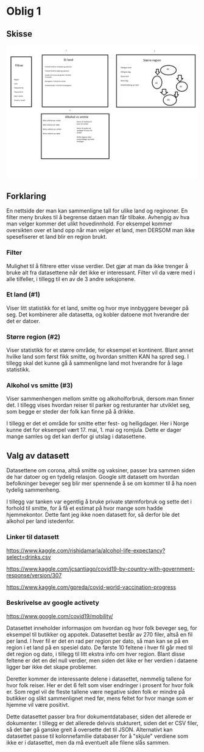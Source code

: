 # Oblig 1

## Skisse
![Skisse over nettside](./skisse.png)

## Forklaring
En nettside der man kan sammenligne tall for ulike land og reginoner. En filter meny brukes til å begrense dataen man får tilbake. Avhengig av hva man velger kommer det ulikt hovedinnhold. For eksempel kommer oversikten over et land opp når man velger et land, men DERSOM man ikke spesefiserer et land blir en region brukt.


### Filter
Mulighet til å filtrere etter visse verdier. Det gjør at man da ikke trenger å bruke alt fra datasettene når det ikke er interessant. Filter vil da være med i alle tilfeller, i tillegg til en av de 3 andre seksjonene.

### Et land (#1)
Viser litt statistikk for et land, smitte og hvor mye innbyggere beveger på seg. Det kombinerer alle datasetta, og kobler datoene mot hverandre der det er datoer.

### Større region (#2)
Viser statistikk for et større område, for eksempel et kontinent. Blant annet hvilke land som først fikk smitte, og hvordan smitten KAN ha spred seg. I tillegg skal det kunne gå å sammenligne land mot hverandre for å lage statistikk.


### Alkohol vs smitte (#3)
Viser sammenhengen mellom smitte og alkoholforbruk, dersom man finner det. I tillegg vises hvordan reiser til parker og resturanter har utviklet seg, som begge er steder der folk kan finne på å drikke. 

I tillegg er det et område for smitte etter fest- og helligdager. Her i Norge kunne det for eksempel vært 17. mai, 1. mai og romjula. Dette er dager mange samles og det kan derfor gi utslag i datasettene.

## Valg av datasett
Datasettene om corona, altså smitte og vaksiner, passer bra sammen siden de har datoer og en tydelig relasjon. Google sitt datasett om hvordan befolkninger beveger seg blir mer spennende å se om kommer til å ha noen tydelig sammenheng.

I tillegg var tanken var egentlig å bruke private størmforbruk og sette det i forhold til smitte, for å få et estimat på hvor mange som hadde hjemmekontor. Dette fant jeg ikke noen datasett for, så derfor ble det alkohol per land istedenfor.

### Linker til datasett

https://www.kaggle.com/rishidamarla/alcohol-life-expectancy?select=drinks.csv

https://www.kaggle.com/jcsantiago/covid19-by-country-with-government-response/version/307

https://www.kaggle.com/gpreda/covid-world-vaccination-progress


### Beskrivelse av google activety
https://www.google.com/covid19/mobility/

Datasettet inneholder informasjon om hvordan og hvor folk beveger seg, for eksempel til butikker og appotek. Datasettet består av 270 filer, altså en fil per land. I hver fil er det en rad per region per dato, så man kan se på en region i et land på en spesiel dato. De første 10 feltene i hver fil går med til det region og dato, i tillegg til litt ekstra info om hver region. Blant disse feltene er det en del null verdier, men siden det ikke er her verdien i dataene ligger bør ikke det skape problemer.

Deretter kommer de interessante delene i datasettet, nemmelig tallene for hvor folk reiser. Her er det 6 felt som viser endringer i prosent for hvor folk er. Som regel vil de fleste tallene være negative siden folk er mindre på butikker og slikt sammenlignet med før, mens feltet for hvor mange som er hjemme vil være positivt.

Dette datasettet passer bra fror dokumentdatabaser, siden det allerede er dokumenter. I tillegg er det allerede delvvis stukturert, siden det er CSV filer, så det bør gå ganske greit å oversette det til JSON. 
Alternativt kan datasettet passe til kolonnefamilie databaser for å "skjule" verdiene som ikke er i datasettet, men da må eventuelt alle filene slås sammen.